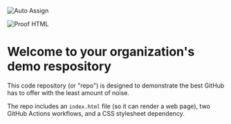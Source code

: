 ![Auto Assign](https://github.com/TestDevLadder/demo-repository/actions/workflows/auto-assign.yml/badge.svg)

![Proof HTML](https://github.com/TestDevLadder/demo-repository/actions/workflows/proof-html.yml/badge.svg)

# Welcome to your organization's demo respository
This code repository (or "repo") is designed to demonstrate the best GitHub has to offer with the least amount of noise.

The repo includes an `index.html` file (so it can render a web page), two GitHub Actions workflows, and a CSS stylesheet dependency.
